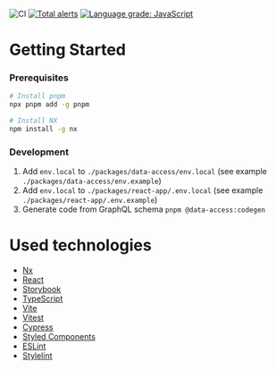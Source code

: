 ![CI](https://github.com/dipiash/nx-ts-vite-react-graphql-styled-monorepo-example/actions/workflows/CheckPullRequest.yml/badge.svg?branch=main)
[![Total alerts](https://img.shields.io/lgtm/alerts/g/dipiash/nx-ts-vite-react-graphql-styled-monorepo-example.svg?logo=lgtm&logoWidth=18)](https://lgtm.com/projects/g/dipiash/nx-ts-vite-react-graphql-styled-monorepo-example/alerts/)
[![Language grade: JavaScript](https://img.shields.io/lgtm/grade/javascript/g/dipiash/nx-ts-vite-react-graphql-styled-monorepo-example.svg?logo=lgtm&logoWidth=18)](https://lgtm.com/projects/g/dipiash/nx-ts-vite-react-graphql-styled-monorepo-example/context:javascript)

# Getting Started

### Prerequisites

```sh
# Install pnpm
npx pnpm add -g pnpm
```

```sh
# Install NX
npm install -g nx
```

### Development

1. Add `env.local` to `./packages/data-access/env.local` (see example `./packages/data-access/env.example`)
2. Add `env.local` to `./packages/react-app/.env.local` (see example `./packages/react-app/.env.example`)
3. Generate code from GraphQL schema `pnpm @data-access:codegen`


# Used technologies

- [Nx](https://nx.dev)
- [React](https://reactjs.org)
- [Storybook](https://storybook.js.org/)
- [TypeScript](https://www.typescriptlang.org/)
- [Vite](https://vitejs.dev/)
- [Vitest](https://vitest.dev/)
- [Cypress](https://www.cypress.io)
- [Styled Components](https://styled-components.com/)
- [ESLint](https://eslint.org/)
- [Stylelint](https://stylelint.io/)
